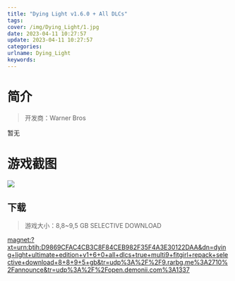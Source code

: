 ```yaml
---
title: "Dying Light v1.6.0 + All DLCs"
tags: 
cover: /img/Dying_Light/1.jpg
date: 2023-04-11 10:27:57
update: 2023-04-11 10:27:57
categories: 
urlname: Dying_Light
keywords: 
---
```

# 简介

> 开发商：Warner Bros

暂无

# 游戏截图

![](/img/Dying_Light/2.jpg)


## 下载

> 游戏大小：8,8~9,5 GB SELECTIVE DOWNLOAD

[magnet:?xt=urn:btih:D9869CFAC4CB3C8F84CEB982F35F4A3E30122DAA&amp;dn=dying+light+ultimate+edition+v1+6+0+all+dlcs+true+multi9+fitgirl+repack+selective+download+8+8+9+5+gb&amp;tr=udp%3A%2F%2F9.rarbg.me%3A2710%2Fannounce&amp;tr=udp%3A%2F%2Fopen.demonii.com%3A1337](magnet:?xt=urn:btih:D9869CFAC4CB3C8F84CEB982F35F4A3E30122DAA&amp;dn=dying+light+ultimate+edition+v1+6+0+all+dlcs+true+multi9+fitgirl+repack+selective+download+8+8+9+5+gb&amp;tr=udp%3A%2F%2F9.rarbg.me%3A2710%2Fannounce&amp;tr=udp%3A%2F%2Fopen.demonii.com%3A1337)